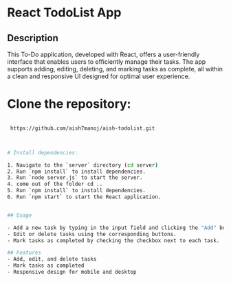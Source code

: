 # React TodoList App
## Description
This To-Do application, developed with React, offers a user-friendly interface that enables users to efficiently manage their tasks. The app supports adding, editing, deleting, and marking tasks as complete, all within a clean and responsive UI designed for optimal user experience.

# Clone the repository:
   ```bash
  
    https://github.com/aish7manoj/aish-todolist.git



# Install dependencies:

1. Navigate to the `server` directory (cd server)
2. Run `npm install` to install dependencies.
3. Run `node server.js` to start the server.
4. come out of the folder cd ..
5. Run `npm install` to install dependencies.
6. Run `npm start` to start the React application.


## Usage

- Add a new task by typing in the input field and clicking the "Add" button.
- Edit or delete tasks using the corresponding buttons.
- Mark tasks as completed by checking the checkbox next to each task.

## Features
- Add, edit, and delete tasks
- Mark tasks as completed
- Responsive design for mobile and desktop








